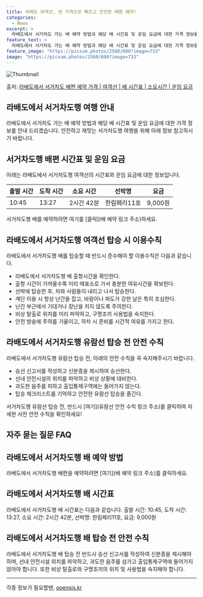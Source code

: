 ```yaml
---
title: 라배도 여객선, 싼 가격으로 빠르고 안전한 배편 예약!
categories:
  - News
excerpt: >
  라배도에서 서거차도 가는 배 예약 방법과 해당 배 시간표 및 운임 요금에 대한 가격 정보를 안내 드리겠습니다. 안전하고 재밋는 서거차도행 여행을 위해 아래 정보 참고하시기 바랍니다. 서거차도행 배편 예약하기 👈 클릭라배도에서 서거차도행 배 시간표출발 시간도착 시간소요 시간선박명요금10:4513:272시간 42분한림페리11호9,000원서거차도행 배편 예약하기 👈 클릭라배도에서 서거차도행 여객선 탑승 시 이용수칙중요한 내용: 라배도에서 서거차도행 배를 탑승할 때 반드시 준수해아 할 이용수칙 1) 라배도에서 서거차도행 배 출항시간을 확인한다. 2) 출항 시간이 가까울수록 미리 매표소로 가서 충분한 여유시간을 확보한다. 3) 선박에 탑승한 후, 차와 사람들이 내리고 나서 탑승한다. 4) 계단 이용 시 항상 난간..
feature_text: >
  라배도에서 서거차도 가는 배 예약 방법과 해당 배 시간표 및 운임 요금에 대한 가격 정보를 안내 드리겠습니다. 안전하고 재밋는 서거차도행 여행을 위해 아래 정보 참고하시기 바랍니다. 서거차도행 배편 예약하기 👈 클릭라배도에서 서거차도행 배 시간표출발 시간도착 시간소요 시간선박명요금10:4513:272시간 42분한림페리11호9,000원서거차도행 배편 예약하기 👈 클릭라배도에서 서거차도행 여객선 탑승 시 이용수칙중요한 내용: 라배도에서 서거차도행 배를 탑승할 때 반드시 준수해아 할 이용수칙 1) 라배도에서 서거차도행 배 출항시간을 확인한다. 2) 출항 시간이 가까울수록 미리 매표소로 가서 충분한 여유시간을 확보한다. 3) 선박에 탑승한 후, 차와 사람들이 내리고 나서 탑승한다. 4) 계단 이용 시 항상 난간..
feature_image: "https://picsum.photos/2560/600?image=733"
image: "https://picsum.photos/2560/600?image=733"
---
```


![Thumbnail](https://img1.daumcdn.net/thumb/R800x0/?scode=mtistory2&fname=https%3A%2F%2Fblog.kakaocdn.net%2Fdn%2FMMF9P%2FbtsHBztSBiP%2Frm9cL3YY7yxUFvcZlK7Mkk%2Fimg.webp)

<p>출처: <a href="https://opensis.kr/entry/%EB%9D%BC%EB%B0%B0%EB%8F%84%EC%97%90%EC%84%9C-%EC%84%9C%EA%B1%B0%EC%B0%A8%EB%8F%84-%EB%B0%B0%ED%8E%B8-%EC%98%88%EC%95%BD-%EA%B0%80%EA%B2%A9-%EC%97%AC%EA%B0%9D%EC%84%A0-%EB%B0%B0-%EC%8B%9C%EA%B0%84%ED%91%9C-%EC%86%8C%EC%9A%94%EC%8B%9C%EA%B0%84-%EC%9A%B4%EC%9E%84-%EC%9A%94%EA%B8%88" rel="dofollow">라배도에서 서거차도 배편 예약 가격 | 여객선 | 배 시간표 | 소요시간 | 운임 요금</a> </p>

## 라배도에서 서거차도행 여행 안내

라배도에서 서거차도 가는 배 예약 방법과 해당 배 시간표 및 운임 요금에 대한 가격 정보를 안내 드리겠습니다. 안전하고 재밋는 서거차도행
여행을 위해 아래 정보 참고하시기 바랍니다.

## **서거차도행 배편 시간표 및 운임 요금**

아래는 라배도에서 서거차도행 여객선의 시간표와 운임 요금에 대한 정보입니다.

출발 시간 | 도착 시간 | 소요 시간 | 선박명 | 요금  
---|---|---|---|---  
10:45 | 13:27 | 2시간 42분 | 한림페리11호 | 9,000원  
  
서거차도행 배를 예약하려면 여기를 [클릭](배 예약 링크 주소)하세요.

## **라배도에서 서거차도행 여객선 탑승 시 이용수칙**

라배도에서 서거차도행 배를 탑승할 때 반드시 준수해야 할 이용수칙은 다음과 같습니다.

  * 라배도에서 서거차도행 배 출항시간을 확인한다.
  * 출항 시간이 가까울수록 미리 매표소로 가서 충분한 여유시간을 확보한다.
  * 선박에 탑승한 후, 차와 사람들이 내리고 나서 탑승한다.
  * 계단 이용 시 항상 난간을 잡고, 바람이나 파도가 강한 날은 특히 조심한다.
  * 난간 부근에서 기대거나 장난을 치지 않도록 주의한다.
  * 비상 탈출로 위치를 미리 파악하고, 구명조끼 사용법을 숙지한다.
  * 안전 방송에 주의를 기울이고, 하차 시 준비를 시간적 여유를 가지고 한다.

## **라배도에서 서거차도행 유람선 탑승 전 안전 수칙**

라배도에서 서거차도행 유람선 탑승 전, 아래의 안전 수칙을 꼭 숙지해주시기 바랍니다.

  * 승선 신고서를 작성하고 신분증을 제시하여 승선한다.
  * 선내 안전시설의 위치를 파악하고 비상 상황에 대비한다.
  * 과도한 음주를 피하고 출입통제구역에는 들어가지 않는다.
  * 탑승 체크리스트를 기억하고 안전한 유람선 탑승을 즐긴다.

서거차도행 유람선 탑승 전, 반드시 [여기](유람선 안전 수칙 링크 주소)를 클릭하여 자세한 사전 안전 수칙을 확인하세요!

## 자주 묻는 질문 FAQ

## 라배도에서 서거차도행 배 예약 방법

라배도에서 서거차도행 배편을 예약하려면 [여기](배 예약 링크 주소)를 클릭하세요.

## 라배도에서 서거차도행 배 시간표

라배도에서 서거차도행 배 시간표는 다음과 같습니다. 출발 시간: 10:45, 도착 시간: 13:27, 소요 시간: 2시간 42분, 선박명:
한림페리11호, 요금: 9,000원

## 라배도에서 서거차도행 배 탑승 전 안전 수칙

라배도에서 서거차도행 배 탑승 전 반드시 승선 신고서를 작성하여 신분증을 제시해야 하며, 선내 안전시설 위치를 파악하고, 과도한 음주를
삼가고 출입통제구역에 들어가지 않아야 합니다. 또한 비상 탈출로와 구명조끼의 위치 및 사용법을 숙지해야 합니다.

* * *

 

각종 정보가 필요할땐, <a href="https://opensis.kr" rel="dofollow">opensis.kr</a>


